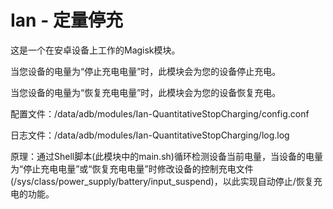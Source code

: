 # Ian - 定量停充
这是一个在安卓设备上工作的Magisk模块。

当您设备的电量为“停止充电电量”时，此模块会为您的设备停止充电。

当您设备的电量为“恢复充电电量”时，此模块会为您的设备恢复充电。

配置文件：/data/adb/modules/Ian-QuantitativeStopCharging/config.conf

日志文件：/data/adb/modules/Ian-QuantitativeStopCharging/log.log

原理：通过Shell脚本(此模块中的main.sh)循环检测设备当前电量，当设备的电量为“停止充电电量”或“恢复充电电量”时修改设备的控制充电文件(/sys/class/power_supply/battery/input_suspend)，以此实现自动停止/恢复充电的功能。
